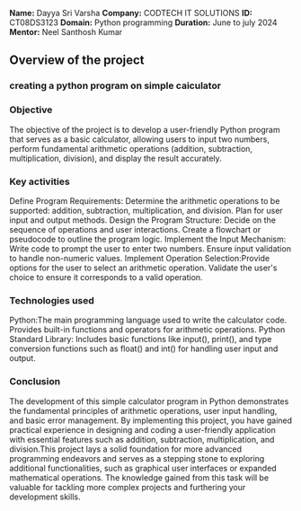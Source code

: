 **Name:** Dayya Sri Varsha
**Company:** CODTECH IT SOLUTIONS
**ID:** CT08DS3123
**Domain:** Python programming
**Duration:** June to july 2024
**Mentor:** Neel Santhosh Kumar


## Overview of the project

### creating a python program on simple caiculator

### Objective
The objective of the project is to develop a user-friendly Python program that serves as a basic calculator, allowing users to input two numbers, perform fundamental arithmetic operations (addition, subtraction, multiplication, division), and display the result accurately.

### Key activities
Define Program Requirements: Determine the arithmetic operations to be supported: addition, subtraction, multiplication, and division. Plan for user input and output methods.
Design the Program Structure: Decide on the sequence of operations and user interactions. Create a flowchart or pseudocode to outline the program logic.
Implement the Input Mechanism: Write code to prompt the user to enter two numbers. Ensure input validation to handle non-numeric values. 
Implement Operation Selection:Provide options for the user to select an arithmetic operation. Validate the user's choice to ensure it corresponds to a valid operation.

### Technologies used
Python:The main programming language used to write the calculator code. Provides built-in functions and operators for arithmetic operations.
Python Standard Library: Includes basic functions like input(), print(), and type conversion functions such as float() and int() for handling user input and output.

### Conclusion
The development of this simple calculator program in Python demonstrates the fundamental principles of arithmetic operations, user input handling, and basic error management. By implementing this project, you have gained practical experience in designing and coding a user-friendly application with essential features such as addition, subtraction, multiplication, and division.This project lays a solid foundation for more advanced programming endeavors and serves as a stepping stone to exploring additional functionalities, such as graphical user interfaces or expanded mathematical operations. The knowledge gained from this task will be valuable for tackling more complex projects and furthering your development skills.



